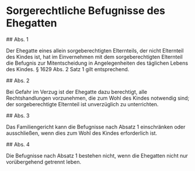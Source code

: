 # Sorgerechtliche Befugnisse des Ehegatten



\#\# Abs. 1

 Der Ehegatte eines allein sorgeberechtigten Elternteils, der nicht Elternteil des Kindes ist, hat im Einvernehmen mit dem sorgeberechtigten Elternteil die Befugnis zur Mitentscheidung in Angelegenheiten des täglichen Lebens des Kindes. § 1629 Abs. 2 Satz 1 gilt entsprechend.

\#\# Abs. 2

 Bei Gefahr im Verzug ist der Ehegatte dazu berechtigt, alle Rechtshandlungen vorzunehmen, die zum Wohl des Kindes notwendig sind; der sorgeberechtigte Elternteil ist unverzüglich zu unterrichten.

\#\# Abs. 3

 Das Familiengericht kann die Befugnisse nach Absatz 1 einschränken oder ausschließen, wenn dies zum Wohl des Kindes erforderlich ist.

\#\# Abs. 4

 Die Befugnisse nach Absatz 1 bestehen nicht, wenn die Ehegatten nicht nur vorübergehend getrennt leben. 

